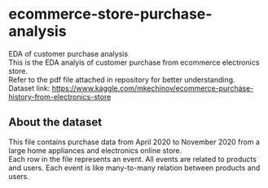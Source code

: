 # ecommerce-store-purchase-analysis
EDA of customer purchase analysis \
This is the EDA analyis of customer purchase from ecommerce electronics store. \
Refer to the pdf file attached in repository for better understanding. \
Dataset link: https://www.kaggle.com/mkechinov/ecommerce-purchase-history-from-electronics-store 

## About the dataset
This file contains purchase data from April 2020 to November 2020 from a large home appliances and electronics online store. \
Each row in the file represents an event. All events are related to products and users. Each event is like many-to-many relation between products and users.
